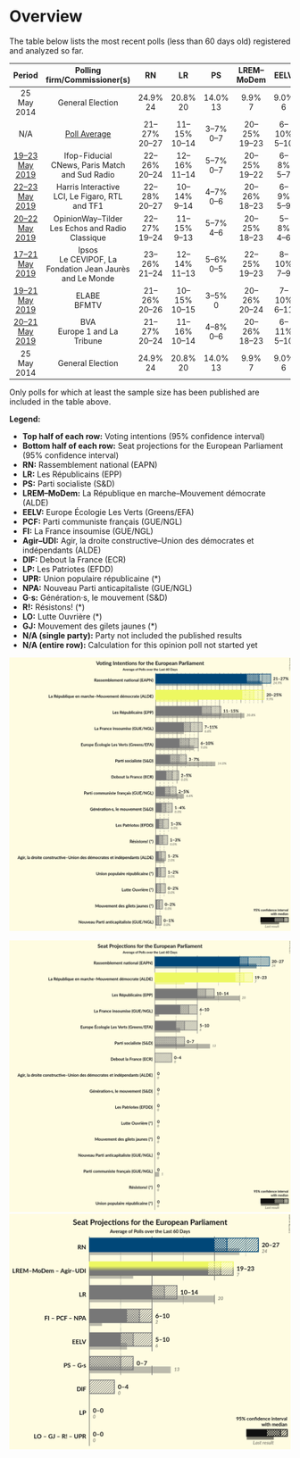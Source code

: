 # Overview

The table below lists the most recent polls (less than 60 days old) registered and analyzed so far.

| Period     | Polling firm/Commissioner(s) | RN | LR | PS | LREM–MoDem | EELV | PCF | FI | Agir–UDI | DlF | LP | UPR | NPA | G·s | R! | LO | GJ |
|:----------:|:----------------------------:|:--:|:--:|:--:|:--:|:--:|:--:|:--:|:--:|:--:|:--:|:--:|:--:|:--:|:--:|:--:|:--:|
| 25 May 2014 | General Election | 24.9% <br> 24 | 20.8% <br> 20 | 14.0% <br> 13 | 9.9% <br> 7 | 9.0% <br> 6 | 6.6% <br> 1 | 6.6% <br> 1 | 2.0% <br> 0 | 0.0% <br> 0 | 0.0% <br> 0 | 0.0% <br> 0 | 0.0% <br> 0 | 0.0% <br> 0 | 0.0% <br> 0 | 0.0% <br> 0 | 0.0% <br> 0 |
| N/A | [Poll Average](average.html) | 21–27% <br> 20–27 | 11–15% <br> 10–14 | 3–7% <br> 0–7 | 20–25% <br> 19–23 | 6–10% <br> 5–10 | 2–5% <br> 0 | 7–11% <br> 6–10 | 1–2% <br> 0 | 2–5% <br> 0–4 | 1–3% <br> 0 | 1–2% <br> 0 | 0–1% <br> 0 | 1–4% <br> 0 | 1–3% <br> 0 | 0–2% <br> 0 | 0–2% <br> 0 |
| [19–23 May 2019](2019-05-23-Ifop-Fiducial.html) | Ifop-Fiducial <br> CNews, Paris Match and Sud Radio | 22–26% <br> 20–24 | 12–16% <br> 11–14 | 5–7% <br> 0–7 | 20–25% <br> 19–22 | 6–8% <br> 5–7 | 3–5% <br> 0 | 6–9% <br> 6–8 | 1–2% <br> 0 | 3–5% <br> 0 | 1–3% <br> 0 | 1–2% <br> 0 | N/A <br> N/A | 1–3% <br> 0 | N/A <br> N/A | 0–1% <br> 0 | 0–1% <br> 0 |
| [22–23 May 2019](2019-05-23-HarrisInteractive.html) | Harris Interactive <br> LCI, Le Figaro, RTL and TF1 | 22–28% <br> 20–27 | 10–14% <br> 9–14 | 4–7% <br> 0–6 | 20–26% <br> 18–23 | 6–9% <br> 5–9 | 3–5% <br> 0 | 8–12% <br> 7–11 | 1–3% <br> 0 | 3–5% <br> 0–4 | 1–3% <br> 0 | 1–2% <br> 0 | N/A <br> N/A | 1–3% <br> 0 | N/A <br> N/A | 1–2% <br> 0 | 1–2% <br> 0 |
| [20–22 May 2019](2019-05-22-OpinionWay–Tilder.html) | OpinionWay–Tilder <br> Les Echos and Radio Classique | 22–27% <br> 19–24 | 11–15% <br> 9–13 | 5–7% <br> 4–6 | 20–25% <br> 18–23 | 5–8% <br> 4–6 | 3–5% <br> 0–4 | 7–9% <br> 6–8 | 1–2% <br> 0 | 2–4% <br> 0 | 1–2% <br> 0 | 1–2% <br> 0 | N/A <br> N/A | 1–3% <br> 0 | N/A <br> N/A | 1–2% <br> 0 | 1–2% <br> 0 |
| [17–21 May 2019](2019-05-21-Ipsos.html) | Ipsos <br> Le CEVIPOF, La Fondation Jean Jaurès and Le Monde | 23–26% <br> 21–24 | 12–14% <br> 11–13 | 5–6% <br> 0–5 | 22–25% <br> 19–23 | 8–10% <br> 7–9 | 2–3% <br> 0 | 7–8% <br> 6–8 | 1% <br> 0 | 3–5% <br> 0 | 1% <br> 0 | 1% <br> 0 | N/A <br> N/A | 2–3% <br> 0 | N/A <br> N/A | 1% <br> 0 | 1% <br> 0 |
| [19–21 May 2019](2019-05-21-ELABE.html) | ELABE <br> BFMTV | 21–26% <br> 20–26 | 10–15% <br> 10–15 | 3–5% <br> 0 | 20–26% <br> 20–24 | 7–10% <br> 6–11 | 2–4% <br> 0 | 6–10% <br> 6–9 | 1–3% <br> 0 | 3–6% <br> 0–5 | 1–3% <br> 0 | 1–2% <br> 0 | 0–1% <br> 0 | 2–4% <br> 0 | N/A <br> N/A | 1–3% <br> 0 | 0–1% <br> 0 |
| [20–21 May 2019](2019-05-21-BVA.html) | BVA <br> Europe 1 and La Tribune | 21–27% <br> 20–24 | 11–16% <br> 10–14 | 4–8% <br> 0–6 | 20–26% <br> 18–23 | 6–11% <br> 5–10 | 2–5% <br> 0 | 7–11% <br> 7–10 | N/A <br> N/A | 2–5% <br> 0 | 1–4% <br> 0 | 1–3% <br> 0 | N/A <br> N/A | 2–4% <br> 0 | 1–3% <br> 0 | 1–3% <br> 0 | 0–1% <br> 0 |
| 25 May 2014 | General Election | 24.9% <br> 24 | 20.8% <br> 20 | 14.0% <br> 13 | 9.9% <br> 7 | 9.0% <br> 6 | 6.6% <br> 1 | 6.6% <br> 1 | 2.0% <br> 0 | 0.0% <br> 0 | 0.0% <br> 0 | 0.0% <br> 0 | 0.0% <br> 0 | 0.0% <br> 0 | 0.0% <br> 0 | 0.0% <br> 0 | 0.0% <br> 0 |

Only polls for which at least the sample size has been published are included in the table above.

**Legend:**
+ **Top half of each row:** Voting intentions (95% confidence interval)
+ **Bottom half of each row:** Seat projections for the European Parliament (95% confidence interval)
+ **RN:** Rassemblement national (EAPN)
+ **LR:** Les Républicains (EPP)
+ **PS:** Parti socialiste (S&D)
+ **LREM–MoDem:** La République en marche–Mouvement démocrate (ALDE)
+ **EELV:** Europe Écologie Les Verts (Greens/EFA)
+ **PCF:** Parti communiste français (GUE/NGL)
+ **FI:** La France insoumise (GUE/NGL)
+ **Agir–UDI:** Agir, la droite constructive–Union des démocrates et indépendants (ALDE)
+ **DlF:** Debout la France (ECR)
+ **LP:** Les Patriotes (EFDD)
+ **UPR:** Union populaire républicaine (*)
+ **NPA:** Nouveau Parti anticapitaliste (GUE/NGL)
+ **G·s:** Génération·s, le mouvement (S&D)
+ **R!:** Résistons! (*)
+ **LO:** Lutte Ouvrière (*)
+ **GJ:** Mouvement des gilets jaunes (*)
+ **N/A (single party):** Party not included the published results
+ **N/A (entire row):** Calculation for this opinion poll not started yet


![Graph with voting intentions not yet produced](average.png "Voting Intentions")

![Graph with seats not yet produced](average-seats.png "Seats")
![Graph with coalitions seats not yet produced](average-coalitions-seats.png "Coalitions Seats")
